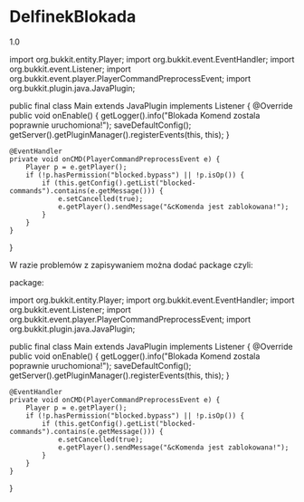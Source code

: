 # DelfinekBlokada
1.0 

import org.bukkit.entity.Player;
import org.bukkit.event.EventHandler;
import org.bukkit.event.Listener;
import org.bukkit.event.player.PlayerCommandPreprocessEvent;
import org.bukkit.plugin.java.JavaPlugin;

public final class Main extends JavaPlugin implements Listener {
    @Override
    public void onEnable() {
        getLogger().info("Blokada Komend zostala poprawnie uruchomiona!");
        saveDefaultConfig();
        getServer().getPluginManager().registerEvents(this, this);
    }

    @EventHandler
    private void onCMD(PlayerCommandPreprocessEvent e) {
        Player p = e.getPlayer();
        if (!p.hasPermission("blocked.bypass") || !p.isOp()) {
            if (this.getConfig().getList("blocked-commands").contains(e.getMessage())) {
                e.setCancelled(true);
                e.getPlayer().sendMessage("&cKomenda jest zablokowana!");
            }
        }
    }
}


W razie problemów z zapisywaniem można dodać package czyli:

package: <nazwa package>

import org.bukkit.entity.Player;
import org.bukkit.event.EventHandler;
import org.bukkit.event.Listener;
import org.bukkit.event.player.PlayerCommandPreprocessEvent;
import org.bukkit.plugin.java.JavaPlugin;

public final class Main extends JavaPlugin implements Listener {
    @Override
    public void onEnable() {
        getLogger().info("Blokada Komend zostala poprawnie uruchomiona!");
        saveDefaultConfig();
        getServer().getPluginManager().registerEvents(this, this);
    }

    @EventHandler
    private void onCMD(PlayerCommandPreprocessEvent e) {
        Player p = e.getPlayer();
        if (!p.hasPermission("blocked.bypass") || !p.isOp()) {
            if (this.getConfig().getList("blocked-commands").contains(e.getMessage())) {
                e.setCancelled(true);
                e.getPlayer().sendMessage("&cKomenda jest zablokowana!");
            }
        }
    }
}
